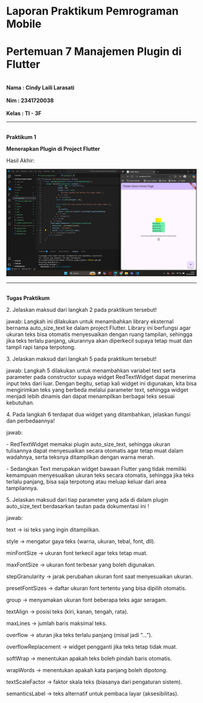 # Laporan Praktikum Pemrograman Mobile
# Pertemuan 7 Manajemen Plugin di Flutter

<br><b>Nama : Cindy Laili Larasati<br>
<br>Nim : 2341720038<br>
<br>Kelas : TI - 3F</b><br>

<hr>

<br><b>Praktikum 1</b><br>
<p><b>Menerapkan Plugin di Project Flutter</b></p>

<p>Hasil Akhir:</p>
<img src = "img/P1.png">

<hr>

<br><b>Tugas Praktikum</b><br>

<p>2. Jelaskan maksud dari langkah 2 pada praktikum tersebut!</p>
<p>jawab: Langkah ini dilakukan untuk menambahkan library eksternal bernama auto_size_text ke dalam project Flutter. Library ini berfungsi agar ukuran teks bisa otomatis menyesuaikan dengan ruang tampilan, sehingga jika teks terlalu panjang, ukurannya akan diperkecil supaya tetap muat dan tampil rapi tanpa terpotong.</p>

<p>3. Jelaskan maksud dari langkah 5 pada praktikum tersebut!</p>
<p>jawab: Langkah 5 dilakukan untuk menambahkan variabel text serta parameter pada constructor supaya widget RedTextWidget dapat menerima input teks dari luar. Dengan begitu, setiap kali widget ini digunakan, kita bisa mengirimkan teks yang berbeda melalui parameter text, sehingga widget menjadi lebih dinamis dan dapat menampilkan berbagai teks sesuai kebutuhan.</p>

<p>4. Pada langkah 6 terdapat dua widget yang ditambahkan, jelaskan fungsi dan perbedaannya!</p>
<p>jawab:</p>
<p> - RedTextWidget memakai plugin auto_size_text, sehingga ukuran tulisannya dapat menyesuaikan secara otomatis agar tetap muat dalam wadahnya, serta teksnya ditampilkan dengan warna merah.</p>

<p> - Sedangkan Text merupakan widget bawaan Flutter yang tidak memiliki kemampuan menyesuaikan ukuran teks secara otomatis, sehingga jika teks terlalu panjang, bisa saja terpotong atau meluap keluar dari area tampilannya.</p>

<p>5. Jelaskan maksud dari tiap parameter yang ada di dalam plugin auto_size_text berdasarkan tautan pada dokumentasi ini !</p>
<p>jawab:</p>
<p>text → isi teks yang ingin ditampilkan.</p>

<p>style → mengatur gaya teks (warna, ukuran, tebal, font, dll).</p>

<p>minFontSize → ukuran font terkecil agar teks tetap muat.</p>

<p>maxFontSize → ukuran font terbesar yang boleh digunakan.</p>

<p>stepGranularity → jarak perubahan ukuran font saat menyesuaikan ukuran.</p>

<p>presetFontSizes → daftar ukuran font tertentu yang bisa dipilih otomatis.</p>

<p>group → menyamakan ukuran font beberapa teks agar seragam.</p>

<p>textAlign → posisi teks (kiri, kanan, tengah, rata).</p>

<p>maxLines → jumlah baris maksimal teks.</p>

<p>overflow → aturan jika teks terlalu panjang (misal jadi “…”).</p>

<p>overflowReplacement → widget pengganti jika teks tetap tidak muat.</p>

<p>softWrap → menentukan apakah teks boleh pindah baris otomatis.</p>

<p>wrapWords → menentukan apakah kata panjang boleh dipotong.</p>

<p>textScaleFactor → faktor skala teks (biasanya dari pengaturan sistem).</p>

<p>semanticsLabel → teks alternatif untuk pembaca layar (aksesibilitas).</p>

